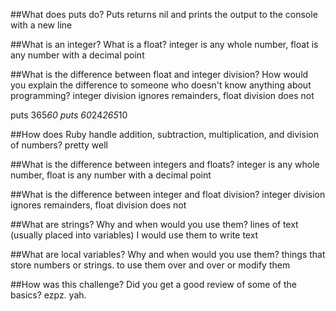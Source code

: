 ##What does puts do?
Puts returns nil and prints the output to the console with a new line

##What is an integer? What is a float?
integer is any whole number, float is any number with a decimal point

##What is the difference between float and integer division? How would you explain the difference to someone who doesn't know anything about programming?
integer division ignores remainders, float division does not

puts 365*60
puts 60*24*265*10

##How does Ruby handle addition, subtraction, multiplication, and division of numbers?
pretty well

##What is the difference between integers and floats?
integer is any whole number, float is any number with a decimal point

##What is the difference between integer and float division?
integer division ignores remainders, float division does not

##What are strings? Why and when would you use them?
lines of text (usually placed into variables) I would use them to write text


##What are local variables? Why and when would you use them?
things that store numbers or strings. to use them over and over or modify them

##How was this challenge? Did you get a good review of some of the basics?
ezpz. yah.